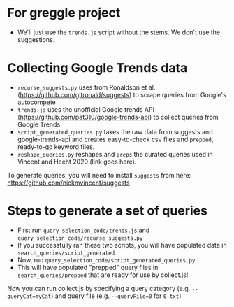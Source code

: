 # For greggle project

* We'll just use the `trends.js` script without the stems. We don't use the suggestions.


# Collecting Google Trends data

* `recurse_suggests.py` uses from Ronaldson et al. (https://github.com/gitronald/suggests) to scrape queries from Google's autocompete
* `trends.js` uses the unofficial Google trends API (https://github.com/pat310/google-trends-api) to collect queries from Google Trends
* `script_generated_queries.py` takes the raw data from suggests and google-trends-api and creates easy-to-check csv files and `prepped`, ready-to-go keyword files.
* `reshape_queries.py` reshapes and `preps` the curated queries used in Vincent and Hecht 2020 (link goes here). 

To generate queries, you will need to install `suggests` from here: https://github.com/nickmvincent/suggests

# Steps to generate a set of queries
* First run `query_selection_code/trends.js` and `query_selection_code/recurse_suggests.py`
* If you successfully ran these two scripts, you will have populated data in `search_queries/script_generated`
* Now, run `query_selection_code/script_generated_queries.py`
* This will have populated "prepped" query files in `search_queries/prepped` that are ready for use by collect.js!

Now you can run collect.js by specifying a query category (e.g. `--queryCat=myCat`) and query file (e.g. `--queryFile=0` for `0.txt`)

